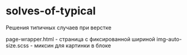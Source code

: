 # solves-of-typical
Решения типичных случаев при верстке

page-wrapper.html - страница с фиксированной шириной
img-auto-size.scss - миксин для картинки в блоке

